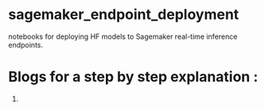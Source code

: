 # sagemaker_endpoint_deployment
notebooks for deploying HF models to Sagemaker real-time inference endpoints.

# Blogs for a step by step explanation : <br>
1. 
